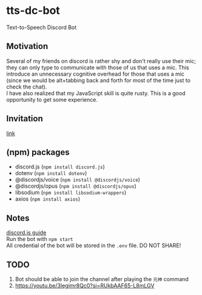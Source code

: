 # tts-dc-bot
Text-to-Speech Discord Bot

## Motivation
Several of my friends on discord is rather shy and don't really use their mic; they can only type to communicate with those of us that uses a mic. This introduce an unnecessary cognitive overhead for those that uses a mic (since we would be alt+tabbing back and forth for most of the time just to check the chat).  
I have also realized that my JavaScript skill is quite rusty. This is a good opportunity to get some experience. 

## Invitation
<!-- TODO: Update this link later -->
[link](https://discord.com/api/oauth2/authorize?client_id=1056897753126543392&permissions=4398049658944&scope=bot)

## (npm) packages
- discord.js (`npm install discord.js`)
- dotenv (`npm install dotenv`)
- @discordjs/voice (`npm install @discordjs/voice`)
- @discordjs/opus (`npm install @discordjs/opus`)
- libsodium (`npm install libsodium-wrappers`)
- axios (`npm install axios`)

## Notes
[discord.js guide](https://discordjs.guide)  
Run the bot with `npm start`  
All credential of the bot will be stored in the `.env` file. DO NOT SHARE!  

## TODO
1. Bot should be able to join the channel after playing the `元神` command
2. https://youtu.be/3Iegimr8Qc0?si=RUkbAAF65-L8mLGV
